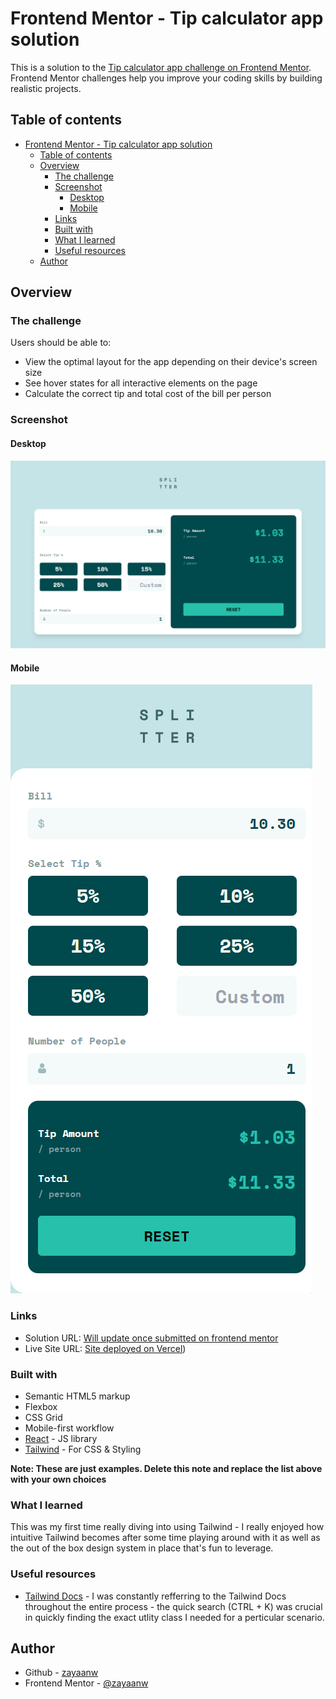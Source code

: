 # Frontend Mentor - Tip calculator app solution

This is a solution to the [Tip calculator app challenge on Frontend Mentor](https://www.frontendmentor.io/challenges/tip-calculator-app-ugJNGbJUX). Frontend Mentor challenges help you improve your coding skills by building realistic projects.

## Table of contents

- [Frontend Mentor - Tip calculator app solution](#frontend-mentor---tip-calculator-app-solution)
  - [Table of contents](#table-of-contents)
  - [Overview](#overview)
    - [The challenge](#the-challenge)
    - [Screenshot](#screenshot)
      - [Desktop](#desktop)
      - [Mobile](#mobile)
    - [Links](#links)
    - [Built with](#built-with)
    - [What I learned](#what-i-learned)
    - [Useful resources](#useful-resources)
  - [Author](#author)

## Overview

### The challenge

Users should be able to:

- View the optimal layout for the app depending on their device's screen size
- See hover states for all interactive elements on the page
- Calculate the correct tip and total cost of the bill per person

### Screenshot

#### Desktop

![Desktop Design](public\tipping-calc-desktop.png)

#### Mobile

![Desktop Design](public\tipping-calc-mobile.png)

### Links

- Solution URL: [Will update once submitted on frontend mentor](https://your-solution-url.com)
- Live Site URL: [Site deployed on Vercel](https://tip-calc-opal.vercel.app/))

### Built with

- Semantic HTML5 markup
- Flexbox
- CSS Grid
- Mobile-first workflow
- [React](https://reactjs.org/) - JS library
- [Tailwind](https://tailwindcss.com/) - For CSS & Styling

**Note: These are just examples. Delete this note and replace the list above with your own choices**

### What I learned

This was my first time really diving into using Tailwind - I really enjoyed how intuitive Tailwind becomes after some time playing around with it as well as the out of the box design system in place that's fun to leverage.

### Useful resources

- [Tailwind Docs](https://tailwindcss.com/docs/installation) - I was constantly refferring to the Tailwind Docs throughout the entire process - the quick search (CTRL + K) was crucial in quickly finding the exact utlity class I needed for a perticular scenario.

## Author

- Github - [zayaanw](https://github.com/zayaanw)
- Frontend Mentor - [@zayaanw](https://www.frontendmentor.io/profile/zayaanw)

